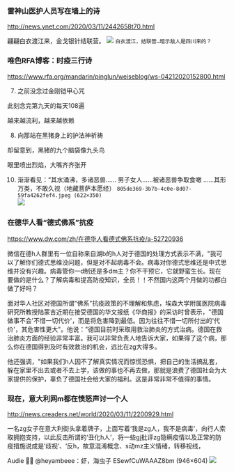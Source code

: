 ### 雷神山医护人员写在墙上的诗
http://news.ynet.com/2020/03/11/2442658t70.html

翩翩白衣渡江来，金戈银针结联营。
![](http://img1.ynet.com/2020/03/11/7e96c3ba470e22c88ef4f5f050e78b3a.jpg)
`白衣渡江，结联营…暗示敌人是四川来的？`

### 唯色RFA博客：时疫三行诗
https://www.rfa.org/mandarin/pinglun/weiseblog/ws-04212020152800.html

7. 之前没念过金刚铠甲心咒

此刻念完第九天的每天108遍

越来越流利，越来越依赖

8. 向那站在黑猪身上的护法神祈祷

却留意到，黑猪的九个脑袋像九头鸟

眼里喷出烈焰，大嘴齐齐张开

10. 渐渐看见：“其水涌沸，多诸恶兽……
男子女人……被诸恶兽争取食噉
……其形万类，不敢久视（地藏菩萨本愿经）
`805de369-3b7b-4c0e-8d07-59fa4262fef4.jpeg (622×350)`<br>
![](https://www.rfa.org/mandarin/pinglun/weiseblog/ws-04212020152800.html/WechatIMG1279.jpg/@@images/805de369-3b7b-4c0e-8d07-59fa4262fef4.jpeg)

### 在德华人看“德式佛系”抗疫
https://www.dw.com/zh/在德华人看德式佛系抗疫/a-52720936

微信在德h人群里有一位自称来自湖b的h人对于德国的处理方式表示不满，"我可以了解你们德式思维没问题，但是对不起病毒不会。病毒对你德式思维还是中式思维并没有兴趣。病毒管你一d制还是多dm主？你不干预它，它就野蛮生长。现在要做的是什么？了解病毒和提高防疫知识，全员！！不然国内这两个月做的功都白做了好吗？

面对华人社区对德国所谓"佛系"抗疫政策的不理解和焦虑，埃森大学附属医院病毒研究所教授陆蒙吉近期在接受德国的华文报纸《华商报》的采访时曾表示，"德国做事不会'不惜一切代价'，而是将危害降到最低。因为往往不惜一切所付出的'代价'，其危害性更大"。他说："德国目前时采取用救治肺炎的方式治病。德国在救治肺炎方面的经验非常丰富。我可以非常负责人地告诉大家，如果得了这个病，那么你在德国得到及时有效救治的机会，远比在zg大得多。

他还强调，"如果我们h人因不了解真实情况而惊慌恐惧，把自己的生活搞乱套，躲在家里不出去或者不去上学，该做的事也不再去做，那就是浪费了德国社会为大家提供的保护，辜负了德国社会给大家的福利。这是非常非常不值得的事情。

### 现在，意大利网m都在愤怒声讨一个人
http://news.creaders.net/world/2020/03/11/2200929.html

一名zg女子在意大利街头拿着牌子，上面写着‘我是zg人，我不是病毒’，向行人索取拥抱支持，以此反击所谓的‘丑化h人’，将一些gj批评zg隐瞒疫情以及正常的防疫措施说成是‘歧视’、‘反h，故意混淆概念、s动mz主义情绪，转移视线，

Audie 💎💍
@heyambeee：虾，海虫子
ESewfCuWAAAZ8bm (946×604)
![](https://pbs.twimg.com/media/ESewfCuWAAAZ8bm?format=jpg&name=orig)

